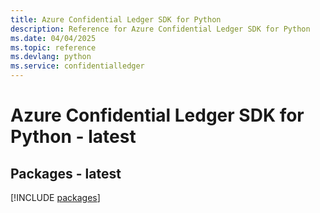 ```yaml
---
title: Azure Confidential Ledger SDK for Python
description: Reference for Azure Confidential Ledger SDK for Python
ms.date: 04/04/2025
ms.topic: reference
ms.devlang: python
ms.service: confidentialledger
---
```

# Azure Confidential Ledger SDK for Python - latest
## Packages - latest
[!INCLUDE [packages](confidential-ledger-index.md)]